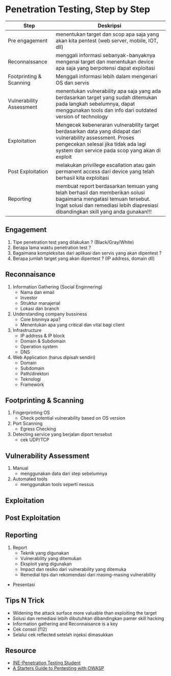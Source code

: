 # Penetration Testing, Step by Step</br>
|Step|Deskripsi|
|---|---|
|Pre engagement|menentukan target dan scop apa saja yang akan kita pentest (web server, mobile, IOT, dll)|
|Reconnaissance|menggali informasi sebanyak-banyaknya mengenai target dan menentukan device apa saja yang berpotensi dapat exploitasi|
|Footprinting & Scanning|Menggali informasi lebih dalam mengenari OS dan servis|
|Vulnerability Assessment|menentukan vulnerability apa saja yang ada berdasarkan target yang sudah ditemukan pada langkah sebelumnya, dapat menggunakan tools dan info dari outdated version of technology|
|Exploitation|Mengecek kebeneraran vulnerability target berdasarkan data yang didapat dari vulnerability assessment. Proses pengecekan selesai jika tidak ada lagi system dan service pada scop yang akan di exploit|
|Post Exploitation|melakukan privillege escallation atau gain permanent access dari device yang telah berhasil kita exploitasi|
|Reporting|membuat report berdasarkan temuan yang telah berhasil dan memberikan solusi bagaimana mengatasi temuan tersebut. Ingat solusi dan remediasi lebih diapresiasi dibandingkan skill yang anda gunakan!!!|

## Engagement
1. Tipe penetration test yang dilakukan ? (Black/Gray/White)
2. Berapa lama waktu penetration test ?
3. Bagaimana kompleksitas dari aplikasi dan servis yang akan dipentest ?
4. Berapa jumlah target yang akan dipentest ? (IP address, domain dll)

## Reconnaisance
1. Information Gathering (Social Enginnering)
    - Nama dan email
    - Investor
    - Struktur manajerial
    - Lokasi dan branch
2. Understanding company bussiness
    - Core bisninya apa?
    - Menentukan apa yang critical dan vital bagi client
4. Infrastructure
    - IP address & IP block
    - Domain & Subdomain 
    - Operation system
    - DNS
5. Web Application (harus dipisah sendiri)
    - Domain
    - Subdomain
    - Path/direktori
    - Teknologi
    - Framework

## Footprinting & Scanning
1. Fingerprinting OS
    - Check potential vulnerability based on OS version
2. Port Scanning
    - Egress Checking
3. Detecting service yang berjalan diport tersebut
    - cek UDP/TCP

## Vulnerability Assessment
1. Manual
    - menggunakan data dari step sebelumnya
2. Automated tools
    - menggunakan tools seperti nessus

## Exploitation

## Post Exploitation

## Reporting
1. Report
    - Teknik yang digunakan
    - Vulnerability yang ditemukan
    - Eksploit yang digunakan
    - Impact dan resiko dari vulnerability yang ditemuka
    - Remedial tips dan rekomendasi dari masing-masing vulnerability 
- Presentasi

## Tips N Trick
- Widening the attack surface more valuable than exploiting the target
- Solusi dan remediasi lebih dibutuhkan dibandingkan pamer skill hacking
- Information gathering and Reconnaisance is a key
- Cek consol (f12)
- Selalui cek reflected setelah injeksi dimasukkan

## Resource
- [INE-Penetration Testing Student](https://my.ine.com/CyberSecurity/learning-paths/a223968e-3a74-45ed-884d-2d16760b8bbd/penetration-testing-student)
- [A Starters Guide to Pentesting with OWASP](https://www.youtube.com/watch?v=AO_sqXb-gKE)
